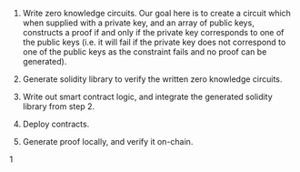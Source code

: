 1. Write zero knowledge circuits.
Our goal here is to create a circuit which when supplied with a private key, and an array of public keys, constructs a proof if and only if the private key corresponds to one of the public keys (i.e. it will fail if the private key does not correspond to one of the public keys as the constraint fails and no proof can be generated).


2. Generate solidity library to verify the written zero knowledge circuits.
3. Write out smart contract logic, and integrate the generated solidity library from step 2.
4. Deploy contracts.
5. Generate proof locally, and verify it on-chain.

1